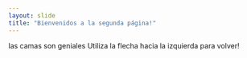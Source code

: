```yaml
---
layout: slide
title: "Bienvenidos a la segunda página!"
---
```

las camas son geniales
Utiliza la flecha hacia la izquierda para volver!
